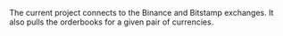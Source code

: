 The current project connects to the Binance and Bitstamp exchanges.
It also pulls the orderbooks for a given pair of currencies.